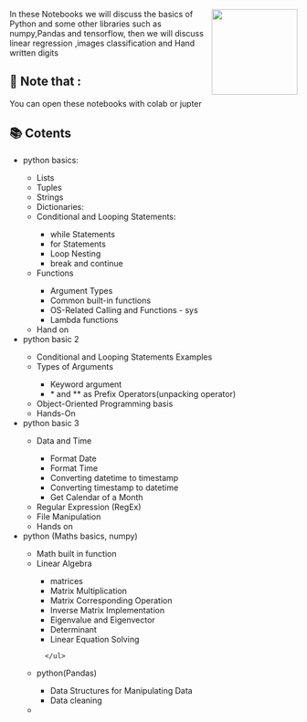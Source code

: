 <p><img align="right" src="https://ums.asu.edu.eg/images/logo.png" width="150" /></p>
<h1🐸 Python-Basic-for-Machine-learning- </h1>
  
<p> In these Notebooks we will discuss the basics of Python and some other libraries such as numpy,Pandas and tensorflow, then we will discuss linear regression ,images classification and Hand written digits </p> 

<h2>👀 Note that : </h2>  <p>You can open these notebooks with colab or jupter </p>

<h2>📚 Cotents</h2>
<ul>
  <li>python basics:</li>
      <ul>
            <li>Lists</li>
            <li>Tuples</li>
            <li>Strings</li>
            <li>Dictionaries:</li>
            <li>Conditional and Looping Statements:</li>
                  <ul>
                    <li>while Statements</li>
                    <li>for Statements</li>
                    <li>Loop Nesting</li>
                    <li>break and continue</li>
                  </ul>
            <li>Functions</li>
                   <ul>
                    <li>Argument Types</li>  
                    <li>Common built-in functions</li>
                    <li>OS-Related Calling and Functions - sys</li>
                    <li>Lambda functions</li>  
                    </ul>
            <li>Hand on</li>
      </ul>
  
  <li>python basic 2</li>
      <ul>
        <li>Conditional and Looping Statements Examples</li>
        <li>Types of Arguments</li>
        <ul>
          <li>Keyword argument</li>
          <li>* and ** as Prefix Operators(unpacking operator)</li>
        </ul>
        <li>Object-Oriented Programming basis</li>
        <li>Hands-On</li>        
      </ul>
  <li>python basic 3</li>
  <ul>
    <li>Data and Time</li>
      <ul>
           <li>Format Date</li>
           <li>Format Time</li>
           <li>Converting datetime to timestamp</li>
           <li>Converting timestamp to datetime</li>
           <li>Get Calendar of a Month</li>
       </ul>
    <li>Regular Expression (RegEx)</li>
    <li>File Manipulation</li>
    <li>Hands on</li>
  </ul>
  
  <li>python (Maths basics, numpy)</li>
      <ul>
        <li>Math built in function</li>
        <li>Linear Algebra</li>
            <ul>
                  <li>matrices</li>
                  <li>Matrix Multiplication</li>              
                  <li>Matrix Corresponding Operation</li>
                  <li>Inverse Matrix Implementation</li>
              <li>Eigenvalue and Eigenvector</li>
              <li>Determinant</li>
              <li>Linear Equation Solving</li>
            </ul>
        
      </ul>
  
  <li>python(Pandas)</li>
  <ul>
    <li>Data Structures for Manipulating Data</li>
    <li>Data cleaning</li>
  </ul>
  
  <li></li>
</ul>  
